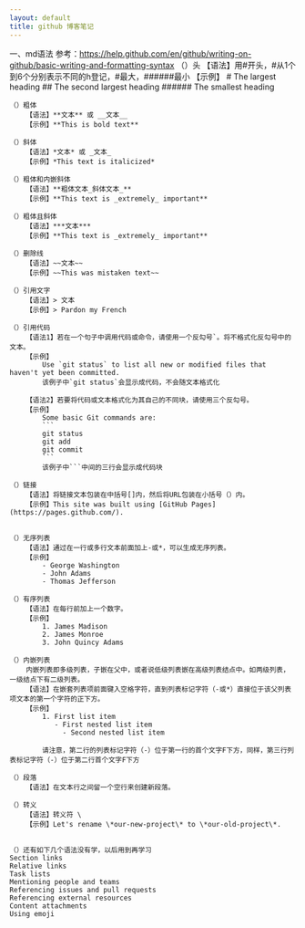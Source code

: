```yaml
---
layout: default
title: github 博客笔记
---
```


一、md语法
	参考：https://help.github.com/en/github/writing-on-github/basic-writing-and-formatting-syntax
	（）头
		【语法】用#开头，#从1个到6个分别表示不同的h登记，#最大，######最小
		【示例】
		# The largest heading
		## The second largest heading
		###### The smallest heading
	
	（）粗体
		【语法】**文本** 或 __文本__
		【示例】**This is bold text**
		
	（）斜体
		【语法】*文本* 或 _文本_
		【示例】*This text is italicized*
	
	（）粗体和内嵌斜体
		【语法】**粗体文本_斜体文本_**
		【示例】**This text is _extremely_ important**
	
	（）粗体且斜体
		【语法】***文本***
		【示例】**This text is _extremely_ important**
	
	（）删除线
		【语法】~~文本~~
		【示例】~~This was mistaken text~~
	
	（）引用文字
		【语法】> 文本
		【示例】> Pardon my French
		
	（）引用代码
		【语法1】若在一个句子中调用代码或命令，请使用一个反勾号`。将不格式化反勾号中的文本。
		【示例】
			Use `git status` to list all new or modified files that haven't yet been committed.
			该例子中`git status`会显示成代码，不会随文本格式化

		【语法2】若要将代码或文本格式化为其自己的不同块，请使用三个反勾号。
		【示例】
			Some basic Git commands are:
			```
			git status
			git add
			git commit
			```
			该例子中```中间的三行会显示成代码块
	
	（）链接
		【语法】将链接文本包装在中括号[]内，然后将URL包装在小括号（）内。
		【示例】This site was built using [GitHub Pages](https://pages.github.com/).
		
		
	（）无序列表
		【语法】通过在一行或多行文本前面加上-或*，可以生成无序列表。
		【示例】
			- George Washington
			- John Adams
			- Thomas Jefferson
		
	（）有序列表
		【语法】在每行前加上一个数字。
		【示例】
			1. James Madison
			2. James Monroe
			3. John Quincy Adams
	
	（）内嵌列表
		内嵌列表即多级列表，子嵌在父中，或者说低级列表嵌在高级列表结点中。如两级列表，一级结点下有二级列表。
		【语法】在嵌套列表项前面键入空格字符，直到列表标记字符（-或*）直接位于该父列表项文本的第一个字符的正下方。
		【示例】
			1. First list item
			   - First nested list item
				 - Second nested list item
			
			请注意，第二行的列表标记字符（-）位于第一行的首个文字F下方，同样，第三行列表标记字符（-）位于第二行首个文字F下方
			 
	（）段落		 
		【语法】在文本行之间留一个空行来创建新段落。
	
	（）转义
		【语法】转义符 \
		【示例】Let's rename \*our-new-project\* to \*our-old-project\*.
	
	
	（）还有如下几个语法没有学，以后用到再学习
	Section links
	Relative links
	Task lists
	Mentioning people and teams
	Referencing issues and pull requests
	Referencing external resources
	Content attachments
	Using emoji
